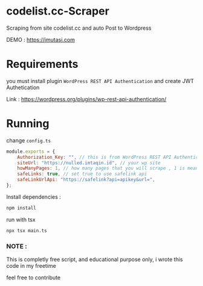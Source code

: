 # codelist.cc-Scraper
Scraping from site codelist.cc and auto Post to Wordpress 


DEMO : https://imutasi.com


# Requirements 

you must install plugin `WordPress REST API Authentication` and create JWT Authetication


Link : https://wordpress.org/plugins/wp-rest-api-authentication/


# Running 

change `config.ts` 

```javascript
module.exports = {
    Authorization_Key: "", // this is from WordPress REST API Authentication` and create Basic Authetication
    siteUrl: "https://nulled.imtaqin.id", // your wp site
    howManyPages: 1, // how many pages that you will scrape , 1 is mean just 1 page
    safeLinks: true, // set true to use safelink api
    safeLinkUrlApi: "https://safelink?api=apikey&url=",
};
```
Install dependencies :

```bash
npm install
```

run with tsx

```bash
npx tsx main.ts
```


### NOTE : 

This is completly free script, and educational purpose only, i wrote this code in my freetime

feel free to contribute